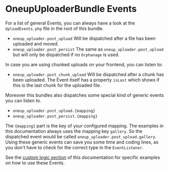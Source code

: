 OneupUploaderBundle Events
==========================

For a list of general Events, you can always have a look at the `UploadEvents.php` file in the root of this bundle.

* `oneup_uploader.post_upload` Will be dispatched after a file has been uploaded and moved.
* `oneup_uploader.post_persist` The same as `oneup_uploader.post_upload` but will only be dispatched if no `Orphanage` is used.

In case you are using chunked uploads on your frontend, you can listen to:

* `oneup_uploader.post_chunk_upload` Will be dispatched after a chunk has been uploaded. The Event itself has a property `isLast` which shows if this is the last chunk for the uploaded file.

Moreover this bundles also dispatches some special kind of generic events you can listen to.

* `oneup_uploader.post_upload.{mapping}`
* `oneup_uploader.post_persist.{mapping}`

The `{mapping}` part is the key of your configured mapping. The examples in this documentation always uses the mapping key `gallery`. So the dispatched event would be called `oneup_uploader.post_upload.gallery`.
Using these generic events can save you some time and coding lines, as you don't have to check for the correct type in the `EventListener`.

See the [custom logic section](custom_logic.md) of this documentation for specific examples on how to use these Events.